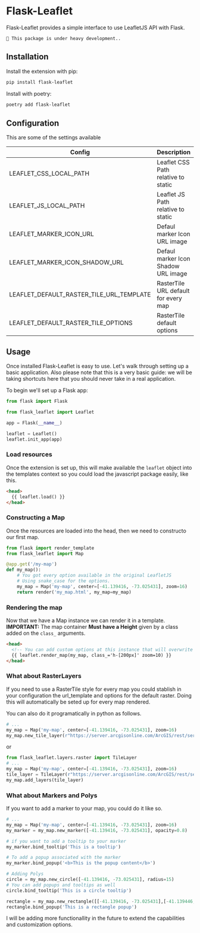 # Flask-Leaflet

Flask-Leaflet provides a simple interface to use LeafletJS API with Flask.

```{warning}
🚧 This package is under heavy development..
```

## Installation

Install the extension with pip:

```bash
pip install flask-leaflet
```

Install with poetry:

```bash
poetry add flask-leaflet
```

## Configuration

This are some of the settings available

| Config                                   | Description                          | Type | Default |
| ---------------------------------------- | ------------------------------------ | ---- | ------- |
| LEAFLET_CSS_LOCAL_PATH                   | Leaflet CSS Path relative to static  | str  | `None`  |
| LEAFLET_JS_LOCAL_PATH                    | Leaflet JS Path relative to static   | str  | `None`  |
| LEAFLET_MARKER_ICON_URL                  | Defaul marker Icon URL image         | str  | `None`  |
| LEAFLET_MARKER_ICON_SHADOW_URL           | Defaul marker Icon Shadow URL image  | str  | `None`  |
| LEAFLET_DEFAULT_RASTER_TILE_URL_TEMPLATE | RasterTile URL default for every map | str  | `None`  |
| LEAFLET_DEFAULT_RASTER_TILE_OPTIONS      | RasterTile default options           | dict | `{}`    |

## Usage

Once installed Flask-Leaflet is easy to use. Let's walk through setting up a basic application. Also please note that this is a very basic guide: we will be taking shortcuts here that you should never take in a real application.

To begin we'll set up a Flask app:

```python
from flask import Flask

from flask_leaflet import Leaflet

app = Flask(__name__)

leaflet = Leaflet()
leaflet.init_app(app)
```

### Load resources

Once the extension is set up, this will make available the `leaflet` object into the templates context so you could load the javascript package easily, like this.

```html
<head>
  {{ leaflet.load() }}
</head>
```

### Constructing a Map

Once the resources are loaded into the head, then we need to constructo our first map.

```python
from flask import render_template
from flask_leaflet import Map

@app.get('/my-map')
def my_map():
    # You got every option available in the original LeafletJS
    # Using snake_case for the options.
    my_map = Map('my-map', center=[-41.139416, -73.025431], zoom=16)
    return render('my_map.html', my_map=my_map)
```

### Rendering the map

Now that we have a Map instance we can render it in a template. **IMPORTANT:** The map container **Must have a Height** given by a class added on the `class_` arguments.

```html
<head>
  <!-- You can add custom options at this instance that will overwrite any defaults coming from the view. Note that using class_='h-200px' we stablish a minimum height otherwise the map wouldnt be visible. -->
  {{ leaflet.render_map(my_map, class_='h-[200px]' zoom=10) }}
</head>
```

### What about RasterLayers

If you need to use a RasterTile style for every map you could stablish in your configuration the url_template and options for the default raster. Doing this will automatically be seted up for every map rendered.

You can also do it programatically in python as follows.

```python
# ...
my_map = Map('my-map', center=[-41.139416, -73.025431], zoom=16)
my_map.new_tile_layer(r"https://server.arcgisonline.com/ArcGIS/rest/services/World_Imagery/MapServer/tile/{z}/{y}/{x}", max_zoom=15, min_zoom=10)
```

or

```python
from flask_leaflet.layers.raster import TileLayer
# ...
my_map = Map('my-map', center=[-41.139416, -73.025431], zoom=16)
tile_layer = TileLayer(r"https://server.arcgisonline.com/ArcGIS/rest/services/World_Imagery/MapServer/tile/{z}/{y}/{x}", max_zoom=15, min_zoom=10)
my_map.add_layers(tile_layer)
```

### What about Markers and Polys

If you want to add a marker to your map, you could do it like so.

```python
# ...
my_map = Map('my-map', center=[-41.139416, -73.025431], zoom=16)
my_marker = my_map.new_marker([-41.139416, -73.025431], opacity=0.8)

# if you want to add a tooltip to your marker
my_marker.bind_tooltip('This is a tooltip')

# To add a popup associated with the marker
my_marker.bind_popup('<b>This is the popup content</b>')

# Adding Polys
circle = my_map.new_circle([-41.139416, -73.025431], radius=15)
# You can add popups and tooltips as well
circle.bind_tooltip('This is a circle tooltip')

rectangle = my_map.new_rectangle([[-41.139416, -73.025431],[-41.139446, -73.025451]])
rectangle.bind_popup('This is a rectangle popup')

```

I will be adding more functionallity in the future to extend the capabilities and customization options.
